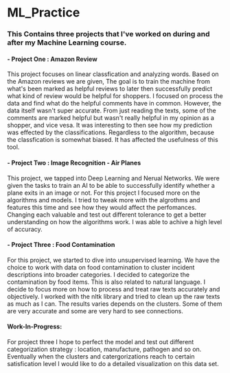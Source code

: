 # ML_Practice
### This Contains three projects that I've worked on during and after my Machine Learning course. 

#### - Project One : Amazon Review
 
 This project focuses on linear classfication and analyzing words. Based on the Amazon reviews we are given, The goal is to train the machine from what's been marked as helpful reviews to later then successfully predict what kind of review would be helpful for shoppers. I focused on process the data and find what do the helpful comments have in common. However, the data itself wasn't super accurate. From just reading the texts, some of the comments are marked helpful but wasn't really helpful in my opinion as a shopper, and vice vesa. It was interesting to then see how my prediction was effected by the classifications. Regardless to the algorithm, because the classfication is somewhat biased. It has affected the usefulness of this tool.
 
 
 
 #### - Project Two : Image Recognition - Air Planes
 
  This project, we tapped into Deep Learning and Nerual Networks. We were given the tasks to train an AI to be able to successfully identify whether a plane exits in an image or not. For this project I focused more on the algorithms and models. I tried to tweak more with the algrothms and features this time and see how they would affect the perfomances. Changing each valuable and test out different tolerance to get a better understanding on how the algorithms work. I was able to achive a high level of accuracy.
  
  
  
 #### - Project Three : Food Contamination
  For this project, we started to dive into unsupervised learning. We have the choice to work with data on food contamination to cluster incident descriptions into broader categories. I decided to categorize the contamination by food items. This is also related to natural language. I decide to focus more on how to process and treat raw texts accurately and objectively. I worked with the nltk library and tried to clean up the raw texts as much as I can. The results varies depends on the clusters. Some of them are very accurate and some are very hard to see connections.


#### Work-In-Progress:
For project three I hope to perfect the model and test out different categorization strategy : location, manufacture, pathogen and so on. Eventually when the clusters and catergorizations reach to certain satisfication level I would like to do a detailed visualization on this data set.
